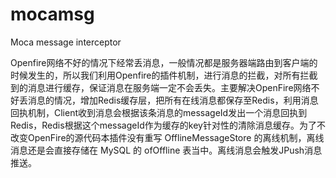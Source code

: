 mocamsg
=======

Moca message interceptor

Openfire网络不好的情况下经常丢消息，一般情况都是服务器端路由到客户端的时候发生的，所以我们利用Openfire的插件机制，进行消息的拦截，对所有拦截到的消息进行缓存，保证消息在服务端一定不会丢失。主要解决OpenFire网络不好丢消息的情况，增加Redis缓存层，把所有在线消息都保存至Redis，利用消息回执机制，Client收到消息会根据该条消息的messageId发出一个消息回执到Redis，Redis根据这个messageId作为缓存的key针对性的清除消息缓存。为了不改变OpenFire的源代码本插件没有重写 OfflineMessageStore 的离线机制，离线消息还是会直接存储在 MySQL 的 ofOffline 表当中。离线消息会触发JPush消息推送。
